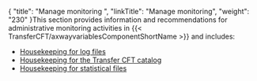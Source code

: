 {
    "title": "Manage monitoring ",
    "linkTitle": "Manage monitoring",
    "weight": "230"
}This section provides information and recommendations for administrative monitoring activities in {{< TransferCFT/axwayvariablesComponentShortName  >}} and includes:

- [Housekeeping for log files](housekeeping_logs)
- [Housekeeping for the Transfer CFT catalog](housekeeping_catalog)
- [Housekeeping for statistical files](../admin_commands_intro/switching_files_manually)
